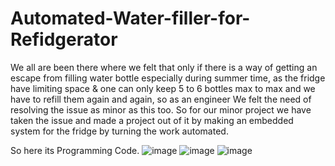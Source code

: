 # Automated-Water-filler-for-Refidgerator
We all are been there where we felt that only if there is a way of getting an escape from filling water bottle especially during summer time, as the fridge have limiting space &amp; one can only keep 5 to 6 bottles max to max and we have to refill them again and again, so as an engineer We felt the need of resolving the issue as minor as this too. So for our minor project we have taken the issue and made a project out of it by making an embedded system for the fridge by turning the work automated.

So here its Programming Code.
![image](https://user-images.githubusercontent.com/54314637/147099094-075f4878-3cab-429f-b531-eb7890f27df0.png)
![image](https://user-images.githubusercontent.com/54314637/147099167-5265c970-9d57-4831-8c45-fe556ca93c24.png)
![image](https://user-images.githubusercontent.com/54314637/147099270-29faa1ca-ac2a-4752-b4af-be9c0a90c8f5.png)
